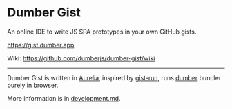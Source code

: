 # Dumber Gist

An online IDE to write JS SPA prototypes in your own GitHub gists.

https://gist.dumber.app

Wiki: https://github.com/dumberjs/dumber-gist/wiki

-----
Dumber Gist is written in [Aurelia](https://aurelia.io), inspired by [gist-run](https://github.com/gist-run), runs [dumber](https://dumber.js.org) bundler purely in browser.

More information is in [development.md](https://github.com/dumberjs/dumber-gist/blob/master/development.md).
